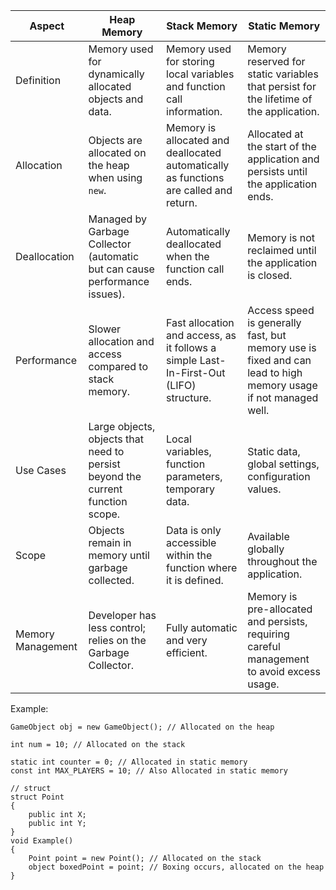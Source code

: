 
| Aspect            | Heap Memory                                                                    | Stack Memory                                                                           | Static Memory                                                                                                  |
| ----------------- | ------------------------------------------------------------------------------ | -------------------------------------------------------------------------------------- | -------------------------------------------------------------------------------------------------------------- |
| Definition        | Memory used for dynamically allocated objects and data.                        | Memory used for storing local variables and function call information.                 | Memory reserved for static variables that persist for the lifetime of the application.                         |
| Allocation        | Objects are allocated on the heap when using `new`.                            | Memory is allocated and deallocated automatically as functions are called and return.  | Allocated at the start of the application and persists until the application ends.                             |
| Deallocation      | Managed by Garbage Collector (automatic but can cause performance issues).     | Automatically deallocated when the function call ends.                                 | Memory is not reclaimed until the application is closed.                                                       |
| Performance       | Slower allocation and access compared to stack memory.                         | Fast allocation and access, as it follows a simple Last-In-First-Out (LIFO) structure. | Access speed is generally fast, but memory use is fixed and can lead to high memory usage if not managed well. |
| Use Cases         | Large objects, objects that need to persist beyond the current function scope. | Local variables, function parameters, temporary data.                                  | Static data, global settings, configuration values.                                                            |
| Scope             | Objects remain in memory until garbage collected.                              | Data is only accessible within the function where it is defined.                       | Available globally throughout the application.                                                                 |
| Memory Management | Developer has less control; relies on the Garbage Collector.<br>               | Fully automatic and very efficient.                                                    | Memory is pre-allocated and persists, requiring careful management to avoid excess usage.                      |

Example:
```
GameObject obj = new GameObject(); // Allocated on the heap

int num = 10; // Allocated on the stack

static int counter = 0; // Allocated in static memory
const int MAX_PLAYERS = 10; // Also Allocated in static memory

// struct
struct Point
{
    public int X;
    public int Y;
}
void Example()
{
    Point point = new Point(); // Allocated on the stack
    object boxedPoint = point; // Boxing occurs, allocated on the heap
}

```